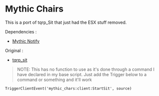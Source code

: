 # Mythic Chairs
This is a port of tqrp_Sit that just had the ESX stuff removed.

Dependencies :
- [Mythic Notify](https://github.com/mythicrp/mythic_notify)

Original :
- [tqrp_sit](https://github.com/ESX-Org/tqrp_sit/)

> NOTE: This has no function to use as it's done through a command I have declared in my base script. Just add the Trigger below to a command or something and it'll work

```
TriggerClientEvent('mythic_chars:client:StartSit', source)
```